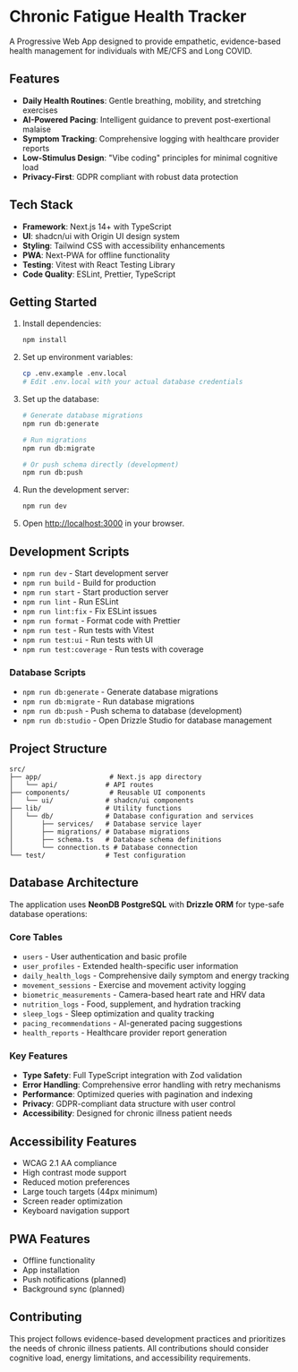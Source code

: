 # Chronic Fatigue Health Tracker

A Progressive Web App designed to provide empathetic, evidence-based health management for individuals with ME/CFS and Long COVID.

## Features

- **Daily Health Routines**: Gentle breathing, mobility, and stretching exercises
- **AI-Powered Pacing**: Intelligent guidance to prevent post-exertional malaise
- **Symptom Tracking**: Comprehensive logging with healthcare provider reports
- **Low-Stimulus Design**: "Vibe coding" principles for minimal cognitive load
- **Privacy-First**: GDPR compliant with robust data protection

## Tech Stack

- **Framework**: Next.js 14+ with TypeScript
- **UI**: shadcn/ui with Origin UI design system
- **Styling**: Tailwind CSS with accessibility enhancements
- **PWA**: Next-PWA for offline functionality
- **Testing**: Vitest with React Testing Library
- **Code Quality**: ESLint, Prettier, TypeScript

## Getting Started

1. Install dependencies:
   ```bash
   npm install
   ```

2. Set up environment variables:
   ```bash
   cp .env.example .env.local
   # Edit .env.local with your actual database credentials
   ```

3. Set up the database:
   ```bash
   # Generate database migrations
   npm run db:generate
   
   # Run migrations
   npm run db:migrate
   
   # Or push schema directly (development)
   npm run db:push
   ```

4. Run the development server:
   ```bash
   npm run dev
   ```

5. Open [http://localhost:3000](http://localhost:3000) in your browser.

## Development Scripts

- `npm run dev` - Start development server
- `npm run build` - Build for production
- `npm run start` - Start production server
- `npm run lint` - Run ESLint
- `npm run lint:fix` - Fix ESLint issues
- `npm run format` - Format code with Prettier
- `npm run test` - Run tests with Vitest
- `npm run test:ui` - Run tests with UI
- `npm run test:coverage` - Run tests with coverage

### Database Scripts

- `npm run db:generate` - Generate database migrations
- `npm run db:migrate` - Run database migrations
- `npm run db:push` - Push schema to database (development)
- `npm run db:studio` - Open Drizzle Studio for database management

## Project Structure

```
src/
├── app/                 # Next.js app directory
│   └── api/            # API routes
├── components/          # Reusable UI components
│   └── ui/             # shadcn/ui components
├── lib/                # Utility functions
│   └── db/             # Database configuration and services
│       ├── services/   # Database service layer
│       ├── migrations/ # Database migrations
│       ├── schema.ts   # Database schema definitions
│       └── connection.ts # Database connection
└── test/               # Test configuration
```

## Database Architecture

The application uses **NeonDB PostgreSQL** with **Drizzle ORM** for type-safe database operations:

### Core Tables
- `users` - User authentication and basic profile
- `user_profiles` - Extended health-specific user information
- `daily_health_logs` - Comprehensive daily symptom and energy tracking
- `movement_sessions` - Exercise and movement activity logging
- `biometric_measurements` - Camera-based heart rate and HRV data
- `nutrition_logs` - Food, supplement, and hydration tracking
- `sleep_logs` - Sleep optimization and quality tracking
- `pacing_recommendations` - AI-generated pacing suggestions
- `health_reports` - Healthcare provider report generation

### Key Features
- **Type Safety**: Full TypeScript integration with Zod validation
- **Error Handling**: Comprehensive error handling with retry mechanisms
- **Performance**: Optimized queries with pagination and indexing
- **Privacy**: GDPR-compliant data structure with user control
- **Accessibility**: Designed for chronic illness patient needs

## Accessibility Features

- WCAG 2.1 AA compliance
- High contrast mode support
- Reduced motion preferences
- Large touch targets (44px minimum)
- Screen reader optimization
- Keyboard navigation support

## PWA Features

- Offline functionality
- App installation
- Push notifications (planned)
- Background sync (planned)

## Contributing

This project follows evidence-based development practices and prioritizes the needs of chronic illness patients. All contributions should consider cognitive load, energy limitations, and accessibility requirements.